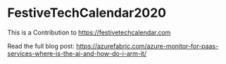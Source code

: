 # FestiveTechCalendar2020
This is a Contribution to https://festivetechcalendar.com

Read the full blog post: https://azurefabric.com/azure-monitor-for-paas-services-where-is-the-ai-and-how-do-i-arm-it/
